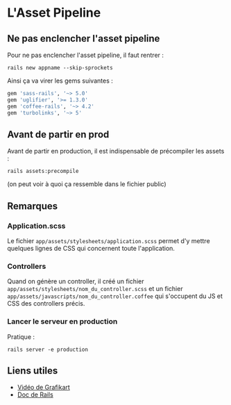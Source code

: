 # L'Asset Pipeline
## Ne pas enclencher l'asset pipeline
Pour ne pas enclencher l'asset pipeline, il faut rentrer : 
```shell
rails new appname --skip-sprockets
```

Ainsi ça va virer les gems suivantes :
```ruby
gem 'sass-rails', '~> 5.0'
gem 'uglifier', '>= 1.3.0'
gem 'coffee-rails', '~> 4.2'
gem 'turbolinks', '~> 5'
```

## Avant de partir en prod
Avant de partir en production, il est indispensable de précompiler les assets :
```shell
rails assets:precompile
```
(on peut voir à quoi ça ressemble dans le fichier public)

## Remarques

### Application.scss
Le fichier `app/assets/stylesheets/application.scss` permet d'y mettre quelques lignes de CSS qui concernent toute l'application.

### Controllers
Quand on génère un controller, il créé un fichier `app/assets/stylesheets/nom_du_controller.scss` et un fichier `app/assets/javascripts/nom_du_controller.coffee` qui s'occupent du JS et CSS des controllers précis.

### Lancer le serveur en production
Pratique : 
```shell
rails server -e production
```

## Liens utiles

- [Vidéo de Grafikart](https://www.youtube.com/watch?v=tgI7_BIXcM8)
- [Doc de Rails](http://guides.rubyonrails.org/asset_pipeline.html)